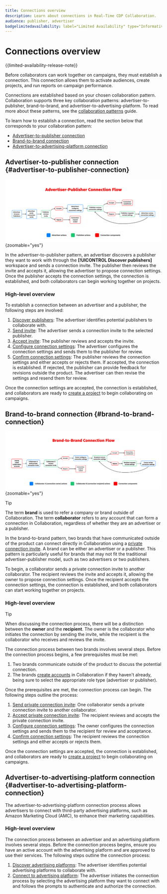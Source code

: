 ```yaml
---
title: Connections overview
description: Learn about connections in Real-Time CDP Collaboration.
audience: publisher, advertiser
badgelimitedavailability: label="Limited Availability" type="Informative" url="https://helpx.adobe.com/legal/product-descriptions/real-time-customer-data-platform-collaboration.html newtab=true"
---
```

# Connections overview

{{limited-availability-release-note}}

Before collaborators can work together on campaigns, they must establish a connection. This connection allows them to activate audiences, create projects, and run reports on campaign performance.

Connections are established based on your chosen collaboration pattern. Collaboration supports three key collaboration patterns: advertiser-to-publisher, brand-to-brand, and advertiser-to-advertising-platform. To read more about these patterns, see the [collaboration patterns](/help/guide/overview/collaboration-patterns.md) guide.

To learn how to establish a connection, read the section below that corresponds to your collaboration pattern:

- [Advertiser-to-publisher connection](#advertiser-to-publisher-connection)
- [Brand-to-brand connection](#brand-to-brand-connection)
- [Advertiser-to-advertising-platform connection](#advertiser-to-advertising-platform-connection)

## Advertiser-to-publisher connection {#advertiser-to-publisher-connection}

![High-level diagram of the advertiser-publisher connection process.](/help/assets/connect/establish-connection/advertiser-publisher-flow.png){zoomable="yes"}

In the advertiser-to-publisher pattern, an advertiser discovers a publisher they want to work with through the **[!UICONTROL Discover publishers]** workspace and sends a connection invite. The publisher then reviews the invite and accepts it, allowing the advertiser to propose connection settings. Once the publisher accepts the connection settings, the connection is established, and both collaborators can begin working together on projects.

### High-level overview 

To establish a connection between an advertiser and a publisher, the following steps are involved:

1. [Discover publishers](./discover-publishers.md): The advertiser identifies potential publishers to collaborate with.
2. [Send invite](./establishing-connections.md#send-invite): The advertiser sends a connection invite to the selected publisher.
3. [Accept invite](./establishing-connections.md#accept-invite): The publisher reviews and accepts the invite.
4. [Configure connection settings](./establishing-connections.md#configure-connection-settings): The advertiser configures the connection settings and sends them to the publisher for review.
5. [Confirm connection settings](./establishing-connections.md#review-connection-settings): The publisher reviews the connection settings and either accepts or rejects them. If accepted, the connection is established. If rejected, the publisher can provide feedback for revisions outside the product. The advertiser can then revise the settings and resend them for review.

Once the connection settings are accepted, the connection is established, and collaborators are ready to [create a project](/help/guide/collaborate/manage-projects.md#create-project) to begin collaborating on campaigns.

## Brand-to-brand connection {#brand-to-brand-connection}

![High-level diagram of the brand-to-brand connection process.](/help/assets/connect/establish-connection/brand-to-brand-flow.png){zoomable="yes"}

>[!TIP]
>
>The term **brand** is used to refer a company or brand outside of Collaboration. The term **collaborator** refers to any account that can form a connection in Collaboration, regardless of whether they are an advertiser or a publisher.

In the brand-to-brand pattern, two brands that have communicated outside of the product can connect directly in Collaboration using a [private connection invite](#private-connection-invite). A brand can be either an advertiser or a publisher. This pattern is particularly useful for brands that may not fit the traditional advertiser-publisher model, such as two advertisers or two publishers.

To begin, a collaborator sends a private connection invite to another collaborator. The recipient reviews the invite and accepts it, allowing the owner to propose connection settings. Once the recipient accepts the connection settings, the connection is established, and both collaborators can start working together on projects.

### High-level overview

>[!TIP]
>
>When discussing the connection process, there will be a distinction between the **owner** and the **recipient**. The owner is the collaborator who initiates the connection by sending the invite, while the recipient is the collaborator who receives and reviews the invite.

The connection process between two brands involves several steps. Before the connection process begins, a few prerequisites must be met:

1. Two brands communicate outside of the product to discuss the potential connection. 
1. The brands [create accounts](/help/guide/setup/onboard-account.md) in Collaboration if they haven't already, being sure to select the appropriate role type (advertiser or publisher).

Once the prerequisites are met, the connection process can begin. The following steps outline the process:

1. [Send private connection invite](./establishing-connections.md#private-connection-invite): One collaborator sends a private connection invite to another collaborator.
2. [Accept private connection invite](./establishing-connections.md#accept-invite): The recipient reviews and accepts the private connection invite.
3. [Configure connection settings](./establishing-connections.md#configure-connection-settings): The owner configures the connection settings and sends them to the recipient for review and acceptance.
4. [Confirm connection settings](./establishing-connections.md#review-connection-settings): The recipient reviews the connection settings and either accepts or rejects them.

Once the connection settings are accepted, the connection is established, and collaborators are ready to [create a project](/help/guide/collaborate/manage-projects.md#create-project) to begin collaborating on campaigns.

## Advertiser-to-advertising-platform connection {#advertiser-to-advertising-platform-connection}

<!-- ![High-level diagram of the advertiser-advertising platform connection process.](/help/assets/connect/establish-connection/advertiser-ad-platform-flow.png){zoomable="yes"} -->

The advertiser-to-advertising-platform connection process allows advertisers to connect with third-party advertising platforms, such as Amazon Marketing Cloud (AMC), to enhance their marketing capabilities.

### High-level overview

The connection process between an advertiser and an advertising platform involves several steps. Before the connection process begins, ensure you have an active account with the advertising platform and are approved to use their services. The following steps outline the connection process:

1. [Discover advertising platforms](./discover-publishers.md): The advertiser identifies potential advertising platforms to collaborate with.
2. [Connect to advertising platform](./advertising-platforms/overview.md#advertising-platforms-overview): The advertiser initiates the connection process by selecting the advertising platform they want to connect with and follows the prompts to authenticate and authorize the connection.
